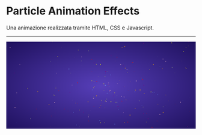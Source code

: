 # Particle Animation Effects
 
Una animazione realizzata tramite HTML, CSS e Javascript.

---

![animation](animation.png)